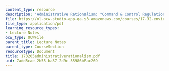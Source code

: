 ```yaml
---
content_type: resource
description: 'Administrative Rationalism: "Command & Control Regulation"'
file: https://ol-ocw-studio-app-qa.s3.amazonaws.com/courses/17-32-environmental-politics-and-policy-spring-2003/7add5cae2b55ba372d9c55986b8ac269_173205administrativerationalism.pdf
file_type: application/pdf
learning_resource_types:
- Lecture Notes
ocw_type: OCWFile
parent_title: Lecture Notes
parent_type: CourseSection
resourcetype: Document
title: 173205administrativerationalism.pdf
uid: 7add5cae-2b55-ba37-2d9c-55986b8ac269
---
```

